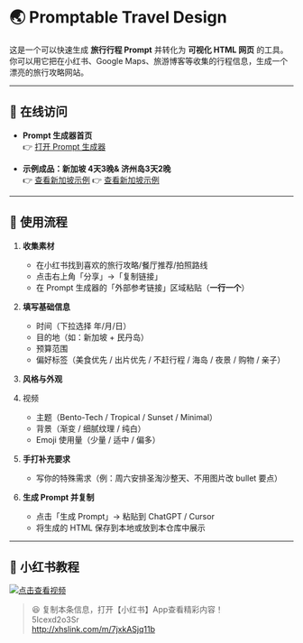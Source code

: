 # 🌏 Promptable Travel Design

这是一个可以快速生成 **旅行行程 Prompt** 并转化为 **可视化 HTML 网页** 的工具。  
你可以用它把在小红书、Google Maps、旅游博客等收集的行程信息，生成一个漂亮的旅行攻略网站。

---

## 📌 在线访问

- **Prompt 生成器首页**  
  👉 [打开 Prompt 生成器](https://jianan-huang0609.github.io/Promptable_TravelDesign)

- **示例成品：新加坡 4天3晚& 济州岛3天2晚**  
  👉 [查看新加坡示例](https://jianan-huang0609.github.io/Promptable_TravelDesign/SINGAPORE_v4.html)
  👉 [查看新加坡示例](https://jianan-huang0609.github.io/Promptable_TravelDesign/Jeju.html)

---

## 🚀 使用流程

1. **收集素材**  
   - 在小红书找到喜欢的旅行攻略/餐厅推荐/拍照路线  
   - 点击右上角「分享」→「复制链接」  
   - 在 Prompt 生成器的「外部参考链接」区域粘贴（**一行一个**）

2. **填写基础信息**  
   - 时间（下拉选择 年/月/日）  
   - 目的地（如：新加坡 + 民丹岛）  
   - 预算范围  
   - 偏好标签（美食优先 / 出片优先 / 不赶行程 / 海岛 / 夜景 / 购物 / 亲子）  

3. **风格与外观**
4. 视频
   - 主题（Bento-Tech / Tropical / Sunset / Minimal）  
   - 背景（渐变 / 细腻纹理 / 纯白）  
   - Emoji 使用量（少量 / 适中 / 偏多）

5. **手打补充要求**  
   - 写你的特殊需求（例：周六安排圣淘沙整天、不用图片改 bullet 要点）

6. **生成 Prompt 并复制**  
   - 点击「生成 Prompt」→ 粘贴到 ChatGPT / Cursor  
   - 将生成的 HTML 保存到本地或放到本仓库中展示

---

## 🎥 小红书教程

[![点击查看视频](https://github.com/Jianan-Huang0609/Promptable_TravelDesign/raw/main/assets/WechatIMG327.jpg)](http://xhslink.com/m/7jxkASjq11b "67 我发现了一篇小红书笔记，快来看吧 😆")

> 😆 复制本条信息，打开【小红书】App查看精彩内容！  
> 5Icexd2o3Sr  
> http://xhslink.com/m/7jxkASjq11b

